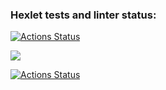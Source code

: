 ### Hexlet tests and linter status:
[![Actions Status](https://github.com/tonybarracuda/frontend-project-lvl1/workflows/hexlet-check/badge.svg)](https://github.com/tonybarracuda/frontend-project-lvl1/actions)

<a href="https://codeclimate.com/github/codeclimate/codeclimate/maintainability"><img src="https://api.codeclimate.com/v1/badges/a99a88d28ad37a79dbf6/maintainability" /></a>

[![Actions Status](https://github.com/tonybarracuda/frontend-project-lvl1/workflows/hexlet-check/badge.svg)](https://github.com/tonybarracuda/frontend-project-lvl1/actions)